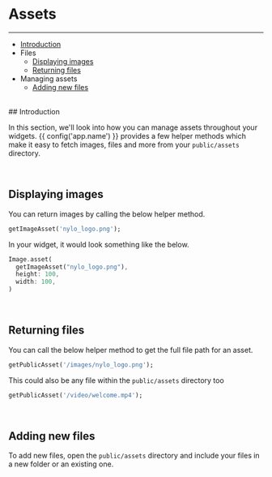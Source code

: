 # Assets

---

<a name="section-1"></a>
- [Introduction](#introduction "Introduction to assets")
- Files
  - [Displaying images](#displaying-images "Displaying images")
  - [Returning files](#returning-files "Returning files")
- Managing assets
  - [Adding new files](#adding-new-files "Adding new files")


<div id="introduction"></div>
<br>
## Introduction

In this section, we'll look into how you can manage assets throughout your widgets.
{{ config('app.name') }} provides a few helper methods which make it easy to fetch images, files and more from your `public/assets` directory.

<div id="displaying-images"></div>
<br>

## Displaying images
You can return images by calling the below helper method.

``` dart
getImageAsset('nylo_logo.png');
```

In your widget, it would look something like the below.

``` dart
Image.asset(
  getImageAsset("nylo_logo.png"),
  height: 100,
  width: 100,
)
```

<div id="returning-files"></div>
<br>

## Returning files

You can call the below helper method to get the full file path for an asset.

``` dart
getPublicAsset('/images/nylo_logo.png');
```

This could also be any file within the `public/assets` directory too

``` dart
getPublicAsset('/video/welcome.mp4');
```

<div id="adding-new-files"></div>
<br>

## Adding new files

To add new files, open the `public/assets` directory and include your files in a new folder or an existing one.
